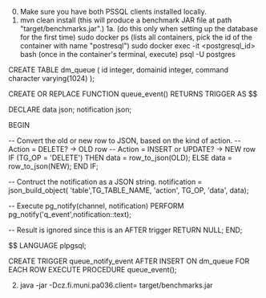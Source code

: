 0. Make sure you have both PSSQL clients installed locally.
1. mvn clean install (this will produce a benchmark JAR file at path "target/benchmarks.jar".)
1a. (do this only when setting up the database for the first time)
sudo docker ps (lists all containers, pick the id of the container with name "postresql")
sudo docker exec -it <postgresql_id> bash
(once in the container's terminal, execute)
psql -U postgres

CREATE TABLE dm_queue
(
id integer,
domainid integer,
command character varying(1024)
);

CREATE OR REPLACE FUNCTION queue_event() RETURNS TRIGGER AS $$
 
DECLARE
data json;
notification json;
 
BEGIN
 
-- Convert the old or new row to JSON, based on the kind of action.
-- Action = DELETE? -&gt; OLD row
-- Action = INSERT or UPDATE? -&gt; NEW row
IF (TG_OP = 'DELETE') THEN
data = row_to_json(OLD);
ELSE
data = row_to_json(NEW);
END IF;
 
-- Contruct the notification as a JSON string.
notification = json_build_object(
'table',TG_TABLE_NAME,
'action', TG_OP,
'data', data);
 
-- Execute pg_notify(channel, notification)
PERFORM pg_notify('q_event',notification::text);
 
-- Result is ignored since this is an AFTER trigger
RETURN NULL;
END;
 
$$ LANGUAGE plpgsql;
	
CREATE TRIGGER queue_notify_event
AFTER INSERT ON dm_queue
FOR EACH ROW EXECUTE PROCEDURE queue_event();

2. java -jar -Dcz.fi.muni.pa036.client=<CLIENT> target/benchmarks.jar
